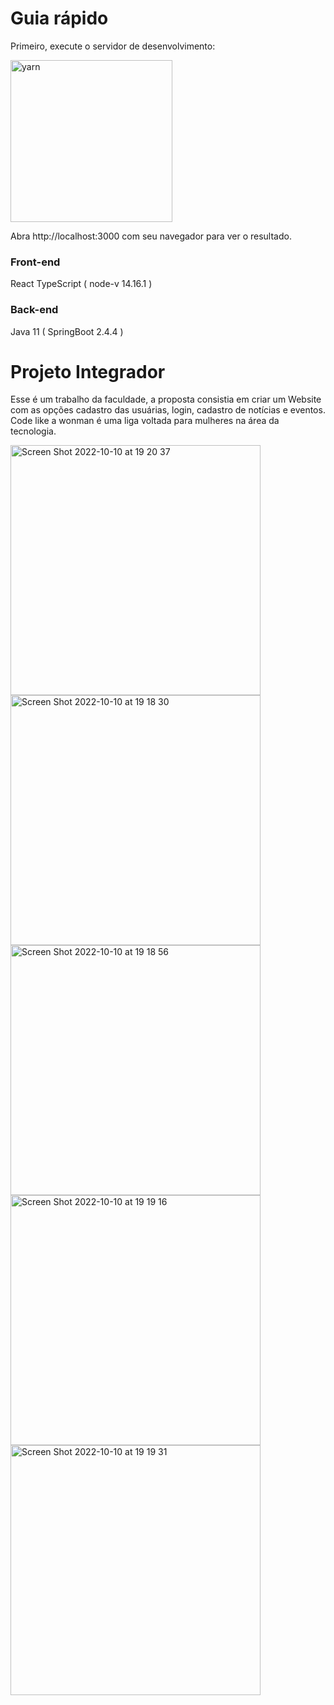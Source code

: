 # Guia rápido

Primeiro, execute o servidor de desenvolvimento: 

<img width="259" alt="yarn" src="https://user-images.githubusercontent.com/101020881/194959219-d233b130-cf27-43e1-aca7-eaab01d65a94.png" >

Abra http://localhost:3000 com seu navegador para ver o resultado.

### Front-end
React TypeScript ( node-v 14.16.1 )

### Back-end
Java 11 ( SpringBoot 2.4.4 )

# Projeto Integrador

Esse é um trabalho da faculdade, a proposta consistia em criar um Website com as opções cadastro das usuárias, login, cadastro de notícias e eventos.
Code like a wonman é uma liga voltada para mulheres na área da tecnologia.

<div>
<img width="400" alt="Screen Shot 2022-10-10 at 19 20 37" src="https://user-images.githubusercontent.com/101020881/194960948-d72c24f1-b4a2-41af-b98b-53a31b8c9ead.png">
<img width="400" alt="Screen Shot 2022-10-10 at 19 18 30" src="https://user-images.githubusercontent.com/101020881/194961187-8a6c5778-6b26-4cd2-9820-30dbdf2f26f0.png">
<img width="400" alt="Screen Shot 2022-10-10 at 19 18 56" src="https://user-images.githubusercontent.com/101020881/194961348-118d7fa3-ea86-4082-9c51-fe3b754ee882.png">
<img width="400" alt="Screen Shot 2022-10-10 at 19 19 16" src="https://user-images.githubusercontent.com/101020881/194961444-5a153647-ca0f-4a2a-9923-32034338616b.png">
<img width="400" alt="Screen Shot 2022-10-10 at 19 19 31" src="https://user-images.githubusercontent.com/101020881/194961533-2179f6dc-7509-487d-bd7f-278890cff3dc.png">
</div>
